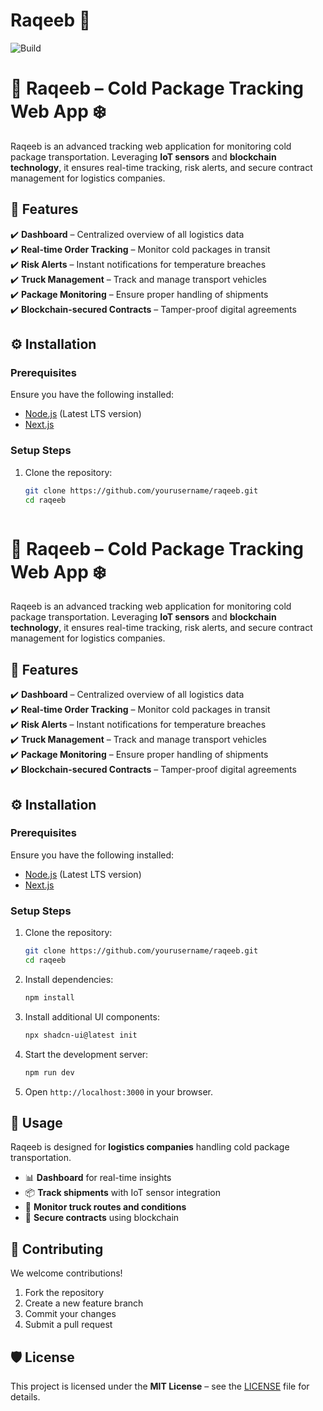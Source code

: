 # Raqeeb 🚀  
![Build](https://img.shields.io/badge/build-passing-green)  




# 🚚 Raqeeb – Cold Package Tracking Web App ❄️

Raqeeb is an advanced tracking web application for monitoring cold package transportation. Leveraging **IoT sensors** and **blockchain technology**, it ensures real-time tracking, risk alerts, and secure contract management for logistics companies.

## 📌 Features

✔️ **Dashboard** – Centralized overview of all logistics data  
✔️ **Real-time Order Tracking** – Monitor cold packages in transit  
✔️ **Risk Alerts** – Instant notifications for temperature breaches  
✔️ **Truck Management** – Track and manage transport vehicles  
✔️ **Package Monitoring** – Ensure proper handling of shipments  
✔️ **Blockchain-secured Contracts** – Tamper-proof digital agreements  

## ⚙️ Installation

### Prerequisites  
Ensure you have the following installed:  
- [Node.js](https://nodejs.org/) (Latest LTS version)  
- [Next.js](https://nextjs.org/)  

### Setup Steps  

1. Clone the repository:  
   ```bash
   git clone https://github.com/yourusername/raqeeb.git
   cd raqeeb



# 🚚 Raqeeb – Cold Package Tracking Web App ❄️

Raqeeb is an advanced tracking web application for monitoring cold package transportation. Leveraging **IoT sensors** and **blockchain technology**, it ensures real-time tracking, risk alerts, and secure contract management for logistics companies.

## 📌 Features

✔️ **Dashboard** – Centralized overview of all logistics data  
✔️ **Real-time Order Tracking** – Monitor cold packages in transit  
✔️ **Risk Alerts** – Instant notifications for temperature breaches  
✔️ **Truck Management** – Track and manage transport vehicles  
✔️ **Package Monitoring** – Ensure proper handling of shipments  
✔️ **Blockchain-secured Contracts** – Tamper-proof digital agreements  

## ⚙️ Installation

### Prerequisites  
Ensure you have the following installed:  
- [Node.js](https://nodejs.org/) (Latest LTS version)  
- [Next.js](https://nextjs.org/)  

### Setup Steps  

1. Clone the repository:  
   ```bash
   git clone https://github.com/yourusername/raqeeb.git
   cd raqeeb
   ```
2. Install dependencies:  
   ```bash
   npm install
   ```
3. Install additional UI components:  
   ```bash
   npx shadcn-ui@latest init
   ```
4. Start the development server:  
   ```bash
   npm run dev
   ```
5. Open `http://localhost:3000` in your browser.


## 🚀 Usage

Raqeeb is designed for **logistics companies** handling cold package transportation.  
- 📊 **Dashboard** for real-time insights  
- 📦 **Track shipments** with IoT sensor integration  
- 🚛 **Monitor truck routes and conditions**  
- 📜 **Secure contracts** using blockchain  

## 🤝 Contributing

We welcome contributions!  
1. Fork the repository  
2. Create a new feature branch  
3. Commit your changes  
4. Submit a pull request  

## 🛡 License  

This project is licensed under the **MIT License** – see the [LICENSE](LICENSE) file for details.
